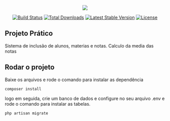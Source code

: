 <p align="center"><img src="https://laravel.com/assets/img/components/logo-laravel.svg"></p>

<p align="center">
<a href="https://travis-ci.org/laravel/framework"><img src="https://travis-ci.org/laravel/framework.svg" alt="Build Status"></a>
<a href="https://packagist.org/packages/laravel/framework"><img src="https://poser.pugx.org/laravel/framework/d/total.svg" alt="Total Downloads"></a>
<a href="https://packagist.org/packages/laravel/framework"><img src="https://poser.pugx.org/laravel/framework/v/stable.svg" alt="Latest Stable Version"></a>
<a href="https://packagist.org/packages/laravel/framework"><img src="https://poser.pugx.org/laravel/framework/license.svg" alt="License"></a>
</p>

## Projeto Prático

Sistema de inclusão de alunos, materias e notas.
Calculo da media das notas

## Rodar o projeto

Baixe os arquivos e rode o comando para instalar as dependência 

<pre><code>composer install
</code></pre>

logo em seguida, crie um banco de dados e configure no seu arquivo .env e rode o comando para instalar as tabelas.

<pre><code>php artisan migrate
</code></pre>
